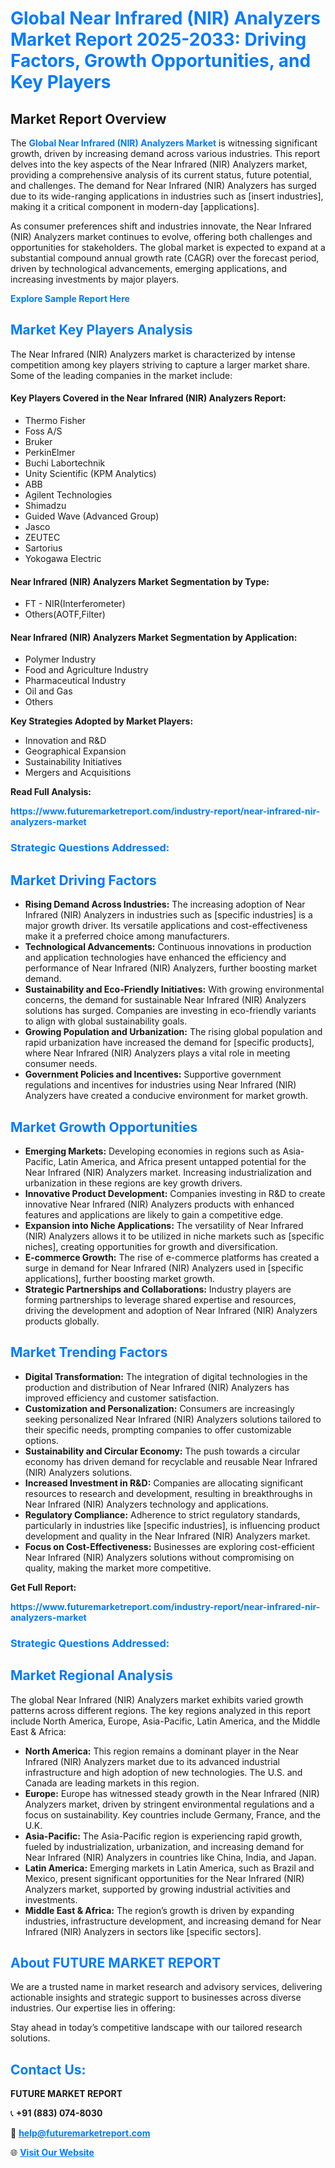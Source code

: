 <h1 style="color: #007BFF;">Global Near Infrared (NIR) Analyzers Market Report 2025-2033: Driving Factors, Growth Opportunities, and Key Players</h1>

<section id="overview">
<h2>Market Report Overview</h2>
<p>The <a href="https://www.futuremarketreport.com/industry-report/near-infrared-nir-analyzers-market" style="color: #007BFF; text-decoration: none;"><strong>Global Near Infrared (NIR) Analyzers Market</strong></a> is witnessing significant growth, driven by increasing demand across various industries. This report delves into the key aspects of the Near Infrared (NIR) Analyzers market, providing a comprehensive analysis of its current status, future potential, and challenges. The demand for Near Infrared (NIR) Analyzers has surged due to its wide-ranging applications in industries such as [insert industries], making it a critical component in modern-day [applications].</p>
<p>As consumer preferences shift and industries innovate, the Near Infrared (NIR) Analyzers market continues to evolve, offering both challenges and opportunities for stakeholders. The global market is expected to expand at a substantial compound annual growth rate (CAGR) over the forecast period, driven by technological advancements, emerging applications, and increasing investments by major players.</p>
</section>

<section id="overview">
<p><a href="https://www.futuremarketreport.com/request-sample/reportId=28213" style="color: #007BFF; text-decoration: none;"><strong>Explore Sample Report Here</strong></a></p>
</section>

<section id="key-players">
<h2 style="color: #007BFF;">Market Key Players Analysis</h2>
<p>The Near Infrared (NIR) Analyzers market is characterized by intense competition among key players striving to capture a larger market share. Some of the leading companies in the market include:</p>
<h4>Key Players Covered in the Near Infrared (NIR) Analyzers Report:</h4>
<ul><li>Thermo Fisher</li><li>Foss A/S</li><li>Bruker</li><li>PerkinElmer</li><li>Buchi Labortechnik</li><li>Unity Scientific (KPM Analytics)</li><li>ABB</li><li>Agilent Technologies</li><li>Shimadzu</li><li>Guided Wave (Advanced Group)</li><li>Jasco</li><li>ZEUTEC</li><li>Sartorius</li><li>Yokogawa Electric</li></ul>
<h4>Near Infrared (NIR) Analyzers Market Segmentation by Type:</h4>
<ul><li>FT - NIR(Interferometer)</li><li>Others(AOTF,Filter)</li></ul>

<h4>Near Infrared (NIR) Analyzers Market Segmentation by Application:</h4>
<ul><li>Polymer Industry</li><li>Food and Agriculture Industry</li><li>Pharmaceutical Industry</li><li>Oil and Gas</li><li>Others</li></ul>
<p><strong>Key Strategies Adopted by Market Players:</strong></p>
<ul>
<li>Innovation and R&D</li>
<li>Geographical Expansion</li>
<li>Sustainability Initiatives</li>
<li>Mergers and Acquisitions</li>
</ul>
</section>

<section>
<p><strong>Read Full Analysis: </strong></p><a href="https://www.futuremarketreport.com/industry-report/near-infrared-nir-analyzers-market" style="color: #007BFF; text-decoration: none;"><strong>https://www.futuremarketreport.com/industry-report/near-infrared-nir-analyzers-market</strong></a>
<h3 style="color: #007BFF;">Strategic Questions Addressed:</h3>
</section>

<section id="driving-factors">
<h2 style="color: #007BFF;">Market Driving Factors</h2>
<ul>
<li><strong>Rising Demand Across Industries:</strong> The increasing adoption of Near Infrared (NIR) Analyzers in industries such as [specific industries] is a major growth driver. Its versatile applications and cost-effectiveness make it a preferred choice among manufacturers.</li>
<li><strong>Technological Advancements:</strong> Continuous innovations in production and application technologies have enhanced the efficiency and performance of Near Infrared (NIR) Analyzers, further boosting market demand.</li>
<li><strong>Sustainability and Eco-Friendly Initiatives:</strong> With growing environmental concerns, the demand for sustainable Near Infrared (NIR) Analyzers solutions has surged. Companies are investing in eco-friendly variants to align with global sustainability goals.</li>
<li><strong>Growing Population and Urbanization:</strong> The rising global population and rapid urbanization have increased the demand for [specific products], where Near Infrared (NIR) Analyzers plays a vital role in meeting consumer needs.</li>
<li><strong>Government Policies and Incentives:</strong> Supportive government regulations and incentives for industries using Near Infrared (NIR) Analyzers have created a conducive environment for market growth.</li>
</ul>
</section>

<section id="growth-opportunities">
<h2 style="color: #007BFF;">Market Growth Opportunities</h2>
<ul>
<li><strong>Emerging Markets:</strong> Developing economies in regions such as Asia-Pacific, Latin America, and Africa present untapped potential for the Near Infrared (NIR) Analyzers market. Increasing industrialization and urbanization in these regions are key growth drivers.</li>
<li><strong>Innovative Product Development:</strong> Companies investing in R&D to create innovative Near Infrared (NIR) Analyzers products with enhanced features and applications are likely to gain a competitive edge.</li>
<li><strong>Expansion into Niche Applications:</strong> The versatility of Near Infrared (NIR) Analyzers allows it to be utilized in niche markets such as [specific niches], creating opportunities for growth and diversification.</li>
<li><strong>E-commerce Growth:</strong> The rise of e-commerce platforms has created a surge in demand for Near Infrared (NIR) Analyzers used in [specific applications], further boosting market growth.</li>
<li><strong>Strategic Partnerships and Collaborations:</strong> Industry players are forming partnerships to leverage shared expertise and resources, driving the development and adoption of Near Infrared (NIR) Analyzers products globally.</li>
</ul>
</section>

<section id="trending-factors">
<h2 style="color: #007BFF;">Market Trending Factors</h2>
<ul>
<li><strong>Digital Transformation:</strong> The integration of digital technologies in the production and distribution of Near Infrared (NIR) Analyzers has improved efficiency and customer satisfaction.</li>
<li><strong>Customization and Personalization:</strong> Consumers are increasingly seeking personalized Near Infrared (NIR) Analyzers solutions tailored to their specific needs, prompting companies to offer customizable options.</li>
<li><strong>Sustainability and Circular Economy:</strong> The push towards a circular economy has driven demand for recyclable and reusable Near Infrared (NIR) Analyzers solutions.</li>
<li><strong>Increased Investment in R&D:</strong> Companies are allocating significant resources to research and development, resulting in breakthroughs in Near Infrared (NIR) Analyzers technology and applications.</li>
<li><strong>Regulatory Compliance:</strong> Adherence to strict regulatory standards, particularly in industries like [specific industries], is influencing product development and quality in the Near Infrared (NIR) Analyzers market.</li>
<li><strong>Focus on Cost-Effectiveness:</strong> Businesses are exploring cost-efficient Near Infrared (NIR) Analyzers solutions without compromising on quality, making the market more competitive.</li>
</ul>
</section>

<section>
<p><strong>Get Full Report: </strong></p><a href="https://www.futuremarketreport.com/industry-report/near-infrared-nir-analyzers-market" style="color: #007BFF; text-decoration: none;"><strong>https://www.futuremarketreport.com/industry-report/near-infrared-nir-analyzers-market</strong></a>
<h3 style="color: #007BFF;">Strategic Questions Addressed:</h3>
</section>


<section id="regional-analysis">
<h2 style="color: #007BFF;">Market Regional Analysis</h2>
<p>The global Near Infrared (NIR) Analyzers market exhibits varied growth patterns across different regions. The key regions analyzed in this report include North America, Europe, Asia-Pacific, Latin America, and the Middle East & Africa:</p>
<ul>
<li><strong>North America:</strong> This region remains a dominant player in the Near Infrared (NIR) Analyzers market due to its advanced industrial infrastructure and high adoption of new technologies. The U.S. and Canada are leading markets in this region.</li>
<li><strong>Europe:</strong> Europe has witnessed steady growth in the Near Infrared (NIR) Analyzers market, driven by stringent environmental regulations and a focus on sustainability. Key countries include Germany, France, and the U.K.</li>
<li><strong>Asia-Pacific:</strong> The Asia-Pacific region is experiencing rapid growth, fueled by industrialization, urbanization, and increasing demand for Near Infrared (NIR) Analyzers in countries like China, India, and Japan.</li>
<li><strong>Latin America:</strong> Emerging markets in Latin America, such as Brazil and Mexico, present significant opportunities for the Near Infrared (NIR) Analyzers market, supported by growing industrial activities and investments.</li>
<li><strong>Middle East & Africa:</strong> The region’s growth is driven by expanding industries, infrastructure development, and increasing demand for Near Infrared (NIR) Analyzers in sectors like [specific sectors].</li>
</ul>
</section>

<footer>
<h2 style="color: #007BFF;">About FUTURE MARKET REPORT</h2>
<p>We are a trusted name in market research and advisory services, delivering actionable insights and strategic support to businesses across diverse industries. Our expertise lies in offering:</p>

<p>Stay ahead in today’s competitive landscape with our tailored research solutions.</p>

<h2 style="color: #007BFF;">Contact Us:</h2>
<p><strong>FUTURE MARKET REPORT</strong></p>
<p>📞 <strong>+91 (883) 074-8030</strong></p>
<p>📧 <strong><a href="mailto:help@futuremarketreport.com" style="color: #007BFF;">help@futuremarketreport.com</a></strong></p>
<p>🌐 <strong><a href="https://www.futuremarketreport.com/" style="color: #007BFF;">Visit Our Website</a></strong></p>
</footer>